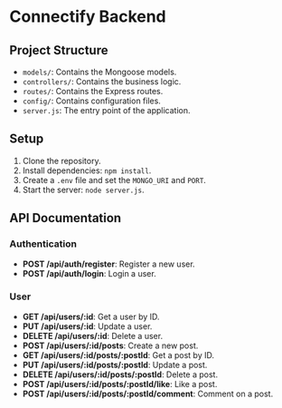# Connectify Backend

## Project Structure
- `models/`: Contains the Mongoose models.
- `controllers/`: Contains the business logic.
- `routes/`: Contains the Express routes.
- `config/`: Contains configuration files.
- `server.js`: The entry point of the application.

## Setup
1. Clone the repository.
2. Install dependencies: `npm install`.
3. Create a `.env` file and set the `MONGO_URI` and `PORT`.
4. Start the server: `node server.js`.

## API Documentation
### Authentication
- **POST /api/auth/register**: Register a new user.
- **POST /api/auth/login**: Login a user.

### User
- **GET /api/users/:id**: Get a user by ID.
- **PUT /api/users/:id**: Update a user.
- **DELETE /api/users/:id**: Delete a user.
- **POST /api/users/:id/posts**: Create a new post.
- **GET /api/users/:id/posts/:postId**: Get a post by ID.
- **PUT /api/users/:id/posts/:postId**: Update a post.
- **DELETE /api/users/:id/posts/:postId**: Delete a post.
- **POST /api/users/:id/posts/:postId/like**: Like a post.
- **POST /api/users/:id/posts/:postId/comment**: Comment on a post.